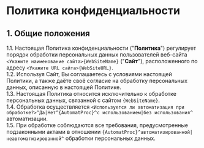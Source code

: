 # Политика конфиденциальности
## 1. Общие положения  
1.1. Настоящая Политика конфиденциальности ("**Политика**") регулирует порядок обработки персональных данных пользователей веб-сайта `<Укажите наименование сайта>{WebSiteName}` ("**Сайт**"), расположенного по адресу `<Укажите URL сайта>{WebSiteURL}`.  
1.2. Используя Сайт, Вы соглашаетесь с условиями настоящей Политики, а также даёте своё согласие на обработку персональных данных, описанную в настоящей Политике.  
1.3. Настоящая Политика относится исключительно к обработке персональных данных, связанной с сайтом `{WebSiteName}`.  
1.4. Обработка осуществляется `<Используется ли автоматизация при обработке?>^Да|Нет^{AutomatProc}^с использованием|без использования^` автоматизации.  
1.5. При обработке соблюдаются все требования, предусмотренные подзаконными актами в отношении `{AutomatProc}^автоматизированной|неавтоматизированной^` обработки персональных данных.
